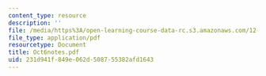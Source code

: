 ```yaml
---
content_type: resource
description: ''
file: /media/https%3A/open-learning-course-data-rc.s3.amazonaws.com/12-109-petrology-fall-2005/231d941f849e062d508755382afd1643_Oct6notes.pdf
file_type: application/pdf
resourcetype: Document
title: Oct6notes.pdf
uid: 231d941f-849e-062d-5087-55382afd1643
---
```

